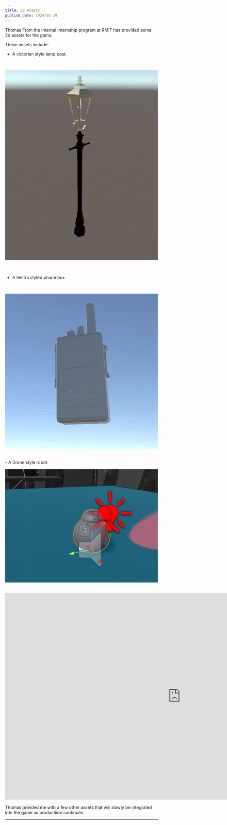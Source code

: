 ```yaml
---
title: 3d Assets
publish_date: 2024-05-29
---
```


Thomas From the internal internship program at RMIT has provided some 3d assets for the game.

These assets include:

- A victorian style lamp post.
<br>

![Photo N/A](./img/lampPost.png)

<br>

- A telstra styled phone box.
<br>

![Photo N/A](./img/Radio.png)

<br>
- A Drone style robot.

![Photo N/A](./img/bbDrone.png)

<br>

<iframe width="1156" height="680" src="https://www.youtube.com/embed/R7Nq7qqhI00" title="Drone_update_new_Asset" frameborder="0" allow="accelerometer; autoplay; clipboard-write; encrypted-media; gyroscope; picture-in-picture; web-share" referrerpolicy="strict-origin-when-cross-origin" allowfullscreen></iframe>



<br>

Thomas privided me with a few other assets that will slowly be integrated into the game as productiion continues.

---

